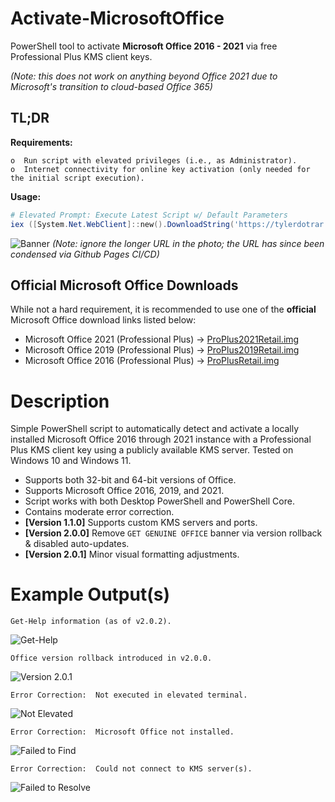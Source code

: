 # Activate-MicrosoftOffice
PowerShell tool to activate **Microsoft Office 2016 - 2021** via free Professional Plus KMS client keys.

_(Note: this does not work on anything beyond Office 2021 due to Microsoft's transition to cloud-based Office 365)_


## TL;DR

**Requirements:**
```
o  Run script with elevated privileges (i.e., as Administrator).
o  Internet connectivity for online key activation (only needed for the initial script execution).
```


**Usage:**
```powershell
# Elevated Prompt: Execute Latest Script w/ Default Parameters
iex ([System.Net.WebClient]::new().DownloadString('https://tylerdotrar.github.io/Activate-MicrosoftOffice')); Activate-MicrosoftOffice
```
![Banner](https://github.com/tylerdotrar/Activate-MicrosoftOffice/assets/69973771/bd053187-1c84-49f0-b756-12aed8ccaade)
_(Note: ignore the longer URL in the photo; the URL has since been condensed via Github Pages CI/CD)_


## Official Microsoft Office Downloads

While not a hard requirement, it is recommended to use one of the **official** Microsoft Office download links listed below:

- Microsoft Office 2021 (Professional Plus)  →  [ProPlus2021Retail.img](https://officecdn.microsoft.com/db/492350f6-3a01-4f97-b9c0-c7c6ddf67d60/media/en-us/ProPlus2021Retail.img)
- Microsoft Office 2019 (Professional Plus)  →  [ProPlus2019Retail.img](https://officecdn.microsoft.com/pr/492350f6-3a01-4f97-b9c0-c7c6ddf67d60/media/en-us/ProPlus2019Retail.img)
- Microsoft Office 2016 (Professional Plus)  →  [ProPlusRetail.img](https://officecdn.microsoft.com/db/492350F6-3A01-4F97-B9C0-C7C6DDF67D60/media/en-us/ProPlusRetail.img)


# Description
Simple PowerShell script to automatically detect and activate a locally installed Microsoft Office 2016 through 2021 instance with a Professional Plus KMS client key using a publicly available KMS server.  Tested on Windows 10 and Windows 11.

- Supports both 32-bit and 64-bit versions of Office.
- Supports Microsoft Office 2016, 2019, and 2021.
- Script works with both Desktop PowerShell and PowerShell Core.
- Contains moderate error correction.
- **[Version 1.1.0]** Supports custom KMS servers and ports.
- **[Version 2.0.0]** Remove `GET GENUINE OFFICE` banner via version rollback & disabled auto-updates.
- **[Version 2.0.1]** Minor visual formatting adjustments.


# Example Output(s)
```
Get-Help information (as of v2.0.2).
```
![Get-Help](https://github.com/user-attachments/assets/8f40ab83-fa05-4c98-a023-91dfa60d462d)


```
Office version rollback introduced in v2.0.0.
```
![Version 2.0.1](https://github.com/tylerdotrar/Activate-MicrosoftOffice/assets/69973771/735e37c8-b4e3-46e2-9b9c-41491d012487)

```
Error Correction:  Not executed in elevated terminal.
```
![Not Elevated](https://github.com/tylerdotrar/Activate-MicrosoftOffice/assets/69973771/6806500f-f6f2-4fb3-a066-91c289dd2681)

```
Error Correction:  Microsoft Office not installed.
```
![Failed to Find](https://github.com/tylerdotrar/Activate-MicrosoftOffice/assets/69973771/405fe318-4dad-4784-ac1e-1c5d8fd3798f)

```
Error Correction:  Could not connect to KMS server(s).
```
![Failed to Resolve](https://github.com/tylerdotrar/Activate-MicrosoftOffice/assets/69973771/6597fa4f-139c-4ebf-afb7-0aa04f5bcab4)
